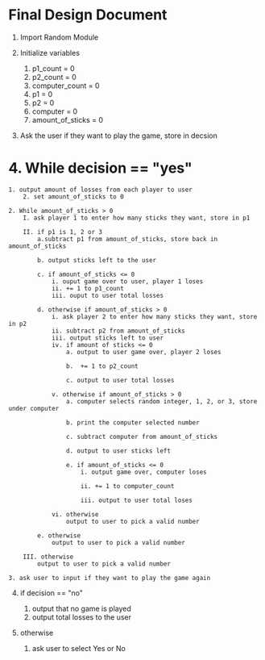 # Final Design Document

1. Import Random Module
2. Initialize variables
    1. p1_count = 0
   2. p2_count = 0
   3. computer_count = 0
   4. p1 = 0
   5. p2 = 0
   6. computer = 0
   7. amount_of_sticks = 0

3. Ask the user if they want to play the game, store in decsion


 #   4. While decision == "yes"
    1. output amount of losses from each player to user
        2. set amount_of_sticks to 0

    2. While amount_of_sticks > 0
        I. ask player 1 to enter how many sticks they want, store in p1
        
        II. if p1 is 1, 2 or 3
            a.subtract p1 from amount_of_sticks, store back in amount_of_sticks
            
            b. output sticks left to the user
            
            c. if amount_of_sticks <= 0
                i. ouput game over to user, player 1 loses
                ii. += 1 to p1_count
                iii. ouput to user total losses
            
            d. otherwise if amount_of_sticks > 0
                i. ask player 2 to enter how many sticks they want, store in p2
                ii. subtract p2 from amount_of_sticks
                iii. output sticks left to user
                iv. if amount of sticks <= 0
                    a. output to user game over, player 2 loses
                    
                    b.  += 1 to p2_count
        
                    c. output to user total losses

                v. otherwise if amount_of_sticks > 0
                    a. computer selects random integer, 1, 2, or 3, store under computer

                    b. print the computer selected number

                    c. subtract computer from amount_of_sticks

                    d. output to user sticks left
                    
                    e. if amount_of_sticks <= 0
                        i. output game over, computer loses
                    
                        ii. += 1 to computer_count

                        iii. output to user total loses

                vi. otherwise
                    output to user to pick a valid number
            
            e. otherwise
                output to user to pick a valid number
        
        III. otherwise
            output to user to pick a valid number
     
    3. ask user to input if they want to play the game again

4. if decision == "no"
    1. output that no game is played
    2. output total losses to the user

5. otherwise
    1. ask user to select Yes or No
   